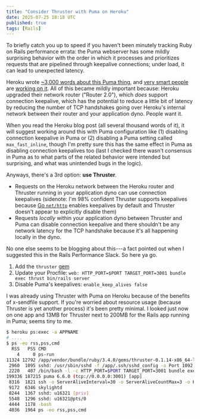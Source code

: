```yaml
---
title: "Consider Thruster with Puma on Heroku"
date: 2025-07-25 18:18 UTC
published: true
tags: [Rails]
---
```


To briefly catch you up to speed if you haven't been minutely tracking Ruby on Rails performance errata: the Puma webserver has some mildly surprising behavior with the order in which it processes and prioritizes requests that are pipelined through keepalive connections; under load, it can lead to unexpected latency. 

Heroku wrote [~3,000 words about this Puma thing](https://www.heroku.com/blog/pumas-routers-keepalives-ohmy/), and [very smart people](https://github.com/puma/puma/issues/3487) are [working on it](https://github.com/puma/puma/pull/3506). All of this became mildly important because: Heroku upgraded their network router ("Router 2.0"), which _does_ support connection keepalive, which has the potential to reduce a little bit of latency by reducing the number of TCP handshakes going over Heroku's internal network between their router and your application dyno. People want it.

When you read the Heroku blog post (all several thousand words of it), it will suggest working around this with Puma configuration like (1) disabling connection keepalive in Puma or (2) disabling a Puma setting called `max_fast_inline`, though I'm pretty sure this has the same effect in Puma as disabling connection keepalives too (last I checked there wasn't consensus in Puma as to what parts of the related behavior were intended but surprising, and what was unintended bugs in the logic).

Anyways, there's a 3rd option: **use Thruster**.

- Requests on the Heroku network between the Heroku router and Thruster running in your application dyno can use connection keepalives (sidenote: I'm 98% confident Thruster supports keepalives because [Go `net/http`](https://github.com/basecamp/thruster/blob/10e33f6f5a2476231c00a59be209f7a58e98dc1a/internal/server.go#L9) enables keepalives by default and Thruster doesn't appear to explicitly disable them) 
- Requests _locally_ within your application dyno between Thruster and Puma can disable connection keepalive and there shouldn't be any network latency for the TCP handshake because it's all happening locally in the dyno.

No one else seems to be blogging about this---a fact pointed out when I suggested this in the Rails Performance Slack. So here ya go.

1. Add the `thruster` [gem](https://github.com/basecamp/thruster)
2. Update your Procfile: `web: HTTP_PORT=$PORT TARGET_PORT=3001 bundle exec thrust bin/rails server`
3. Disable Puma's keepalives: `enable_keep_alives false`

I was already using Thruster with Puma on Heroku because of the benefits of x-sendfile support. If you're worried about resource usage (because Thruster is yet another process) it's been pretty minimal. I looked just now on one app and 13MB for Thruster next to 200MB for the Rails app running in Puma; seems tiny to me.

```bash
$ heroku ps:exec -a APPNAME
# ....
$ ps -eo rss,pss,cmd
  RSS   PSS CMD
    4     0 ps-run
11324 12792 /app/vendor/bundle/ruby/3.4.0/gems/thruster-0.1.14-x86_64-linux/exe/
 2960  1095 sshd: /usr/sbin/sshd -f /app/.ssh/sshd_config -o Port 1092 [listener
 2220   407 /bin/bash -l -c HTTP_PORT=$PORT TARGET_PORT=3001 bundle exec thrust
199336 187215 puma 6.6.0 (tcp://0.0.0.0:3001) [app]
 8316  1821 ssh -o ServerAliveInterval=30 -o ServerAliveCountMax=3 -o HostKeyAlg
 9172  6346 skylightd
 8244  1367 sshd: u16321 [priv]
 5548  1296 sshd: u16321@pts/0
 4444  1178 -bash
 4036  1964 ps -eo rss,pss,cmd
```
